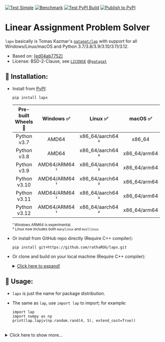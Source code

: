 [![Test Simple](https://github.com/rathaROG/lapx/actions/workflows/test_simple.yaml/badge.svg)](https://github.com/rathaROG/lapx/actions/workflows/test_simple.yaml)
[![Benchmark](https://github.com/rathaROG/lapx/actions/workflows/benchmark.yaml/badge.svg)](https://github.com/rathaROG/lapx/actions/workflows/benchmark.yaml)
[![Test PyPI Build](https://github.com/rathaROG/lapx/actions/workflows/prepublish.yaml/badge.svg)](https://github.com/rathaROG/lapx/actions/workflows/prepublish.yaml)
[![Publish to PyPI](https://github.com/rathaROG/lapx/actions/workflows/publish.yaml/badge.svg)](https://github.com/rathaROG/lapx/actions/workflows/publish.yaml)

# Linear Assignment Problem Solver

`lapx` basically is Tomas Kazmar's [`gatagat/lap`](https://github.com/gatagat/lap) with support for all Windows/Linux/macOS and Python 3.7/3.8/3.9/3.10/3.11/3.12.

* Based on: [[ed04ab7752]](https://github.com/gatagat/lap/tree/ed04ab7752c7c9688ddcbae534633f34ce04361f)
* License: BSD-2-Clause, see [`LICENSE`](LICENSE) @[`gatagat`](https://github.com/gatagat)

## 💽 Installation:

* Install from [PyPI](https://pypi.org/project/lapx/):

  ```
  pip install lapx
  ```

  | **Pre-built Wheels** 🛞 | **Windows** ✅ | **Linux** ✅ | **macOS** ✅ |
  |:---:|:---:|:---:|:---:|
  | Python v3.7 | AMD64 | x86_64/aarch64 ² | x86_64 |
  | Python v3.8 | AMD64 | x86_64/aarch64 ² | x86_64/arm64 |
  | Python v3.9 | AMD64/ARM64 ¹ | x86_64/aarch64 ² | x86_64/arm64 |
  | Python v3.10 | AMD64/ARM64 ¹ | x86_64/aarch64 ² | x86_64/arm64 |
  | Python v3.11 | AMD64/ARM64 ¹ | x86_64/aarch64 ² | x86_64/arm64 |
  | Python v3.12 | AMD64/ARM64 ¹ | x86_64/aarch64 ² | x86_64/arm64 |

  <sup>¹ Windows ARM64 is experimental.</sup><br>
  <sup>² Linux now includes both `manylinux` and `musllinux`.</sup><br>

* Or install from GitHub repo directly (Require C++ compiler):

  ```
  pip install git+https://github.com/rathaROG/lapx.git
  ```

* Or clone and build on your local machine (Require C++ compiler):

  <details><summary><ins>Click here to expand!</ins></summary>
  
  ```
  git clone https://github.com/rathaROG/lapx.git
  cd lapx
  python -m pip install --upgrade pip
  pip install "setuptools>=67.2.0"
  pip install wheel build
  python -m build --wheel
  cd dist
  ```
  
  </details>

## 🧪 Usage:

* `lapx` is just the name for package distribution.
* The same as `lap`, use `import lap` to import; for example:

  ```
  import lap
  import numpy as np
  print(lap.lapjv(np.random.rand(4, 5), extend_cost=True))
  ```

<br />

<details><summary>Click here to show more...</summary>

<br />

lap: Linear Assignment Problem solver
=====================================

**lap** is a [linear assignment
problem](https://en.wikipedia.org/wiki/Assignment_problem) solver using
Jonker-Volgenant algorithm for dense (LAPJV [1]) or sparse (LAPMOD [2])
matrices.

Both algorithms are implemented from scratch based solely on the papers [1,2]
and the public domain Pascal implementation provided by A. Volgenant [3].

In my tests the LAPMOD implementation seems to be faster than the LAPJV
implementation for matrices with a side of more than ~5000 and with less than
50% finite coefficients.

[1] R. Jonker and A. Volgenant, "A Shortest Augmenting Path Algorithm for Dense
and Sparse Linear Assignment Problems", Computing 38, 325-340 (1987)<br>
[2] A. Volgenant, "Linear and Semi-Assignment Problems: A Core Oriented
Approach", Computer Ops Res. 23, 917-932 (1996)<br>
[3] http://www.assignmentproblems.com/LAPJV.htm


### Usage

```
cost, x, y = lap.lapjv(C)
```

The function `lapjv(C)` returns the assignment cost (`cost`) and two arrays, `x, y`. If cost matrix `C` has shape N x M, then `x` is a size-N array specifying to which column is row is assigned, and `y` is a size-M array specifying to which row each column is assigned. For example, an output of `x = [1, 0]` indicates that row 0 is assigned to column 1 and row 1 is assigned to column 0. Similarly, an output of `x = [2, 1, 0]` indicates that row 0 is assigned to column 2, row 1 is assigned to column 1, and row 2 is assigned to column 0.

Note that this function *does not* return the assignment matrix (as done by scipy's [`linear_sum_assignment`](https://docs.scipy.org/doc/scipy-0.18.1/reference/generated/scipy.optimize.linear_sum_assignment.html) and lapsolver's [`solve dense`](https://github.com/cheind/py-lapsolver)). The assignment matrix can be constructed from `x` as follows:
```
A = np.zeros((N, M))
for i in range(N):
    A[i, x[i]] = 1
```
Equivalently, we could construct the assignment matrix from `y`:
```
A = np.zeros((N, M))
for j in range(M):
    A[y[j], j] = 1
```

Finally, note that the outputs are redundant: we can construct `x` from `y`, and vise versa:
```
x = [np.where(y == i)[0][0] for i in range(N)]
y = [np.where(x == j)[0][0] for j in range(M)]
```

</details>
